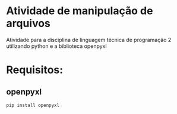 # Atividade de manipulação de arquivos
Atividade para a disciplina de linguagem técnica de programação 2 utilizando python e a biblioteca openpyxl

# Requisitos:
## openpyxl
    pip install openpyxl